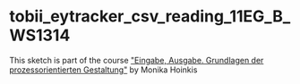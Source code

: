 tobii_eytracker_csv_reading_11EG_B_WS1314
=========================================

This sketch is part of the course ["Eingabe, Ausgabe. Grundlagen der prozessorientierten Gestaltung"](https://incom.org/workspace/4693) by Monika Hoinkis
